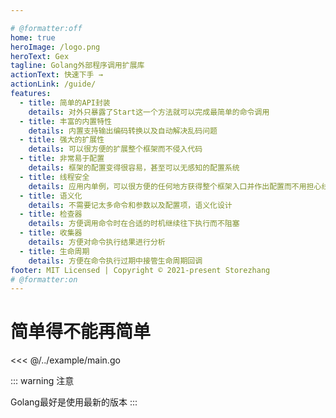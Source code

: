 ```yaml
---

# @formatter:off
home: true
heroImage: /logo.png
heroText: Gex
tagline: Golang外部程序调用扩展库
actionText: 快速下手 →
actionLink: /guide/
features:
  - title: 简单的API封装
    details: 对外只暴露了Start这一个方法就可以完成最简单的命令调用
  - title: 丰富的内置特性
    details: 内置支持输出编码转换以及自动解决乱码问题
  - title: 强大的扩展性
    details: 可以很方便的扩展整个框架而不侵入代码
  - title: 非常易于配置
    details: 框架的配置变得很容易，甚至可以无感知的配置系统
  - title: 线程安全
    details: 应用内单例，可以很方便的任何地方获得整个框架入口并作出配置而不用担心线程安全
  - title: 语义化
    details: 不需要记太多命令和参数以及配置项，语义化设计
  - title: 检查器
    details: 方便调用命令时在合适的时机继续往下执行而不阻塞
  - title: 收集器
    details: 方便对命令执行结果进行分析
  - title: 生命周期
    details: 方便在命令执行过期中接管生命周期回调
footer: MIT Licensed | Copyright © 2021-present Storezhang
# @formatter:on
---
```


# 简单得不能再简单

<<< @/../example/main.go

::: warning 注意

Golang最好是使用最新的版本
:::
